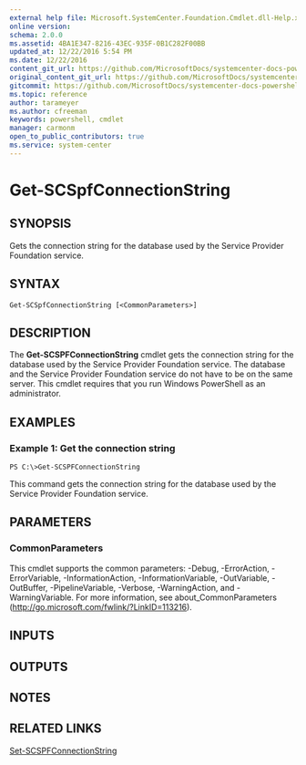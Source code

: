 ```yaml
---
external help file: Microsoft.SystemCenter.Foundation.Cmdlet.dll-Help.xml
online version: 
schema: 2.0.0
ms.assetid: 4BA1E347-8216-43EC-935F-0B1C282F00BB
updated_at: 12/22/2016 5:54 PM
ms.date: 12/22/2016
content_git_url: https://github.com/MicrosoftDocs/systemcenter-docs-powershell/blob/live/systemcenter-cmdlets/SystemCenter2016/ServiceProviderFoundation/vlatest/Get-SCSPFConnectionString.md
original_content_git_url: https://github.com/MicrosoftDocs/systemcenter-docs-powershell/blob/live/systemcenter-cmdlets/SystemCenter2016/ServiceProviderFoundation/vlatest/Get-SCSPFConnectionString.md
gitcommit: https://github.com/MicrosoftDocs/systemcenter-docs-powershell/blob/17c3a51bd892aad46c731d9f381f0704b4815004/systemcenter-cmdlets/SystemCenter2016/ServiceProviderFoundation/vlatest/Get-SCSPFConnectionString.md
ms.topic: reference
author: tarameyer
ms.author: cfreeman
keywords: powershell, cmdlet
manager: carmonm
open_to_public_contributors: true
ms.service: system-center
---
```


# Get-SCSpfConnectionString

## SYNOPSIS
Gets the connection string for the database used by the Service Provider Foundation service.

## SYNTAX

```
Get-SCSpfConnectionString [<CommonParameters>]
```

## DESCRIPTION
The **Get-SCSPFConnectionString** cmdlet gets the connection string for the database used by the Service Provider Foundation service.
The database and the Service Provider Foundation service do not have to be on the same server.
This cmdlet requires that you run Windows PowerShell as an administrator.

## EXAMPLES

### Example 1: Get the connection string
```
PS C:\>Get-SCSPFConnectionString
```

This command gets the connection string for the database used by the Service Provider Foundation service.

## PARAMETERS

### CommonParameters
This cmdlet supports the common parameters: -Debug, -ErrorAction, -ErrorVariable, -InformationAction, -InformationVariable, -OutVariable, -OutBuffer, -PipelineVariable, -Verbose, -WarningAction, and -WarningVariable. For more information, see about_CommonParameters (http://go.microsoft.com/fwlink/?LinkID=113216).

## INPUTS

## OUTPUTS

## NOTES

## RELATED LINKS

[Set-SCSPFConnectionString](xref:SystemCenter2016/ServiceProviderFoundation/vlatest/Set-SCSPFConnectionString.md)

